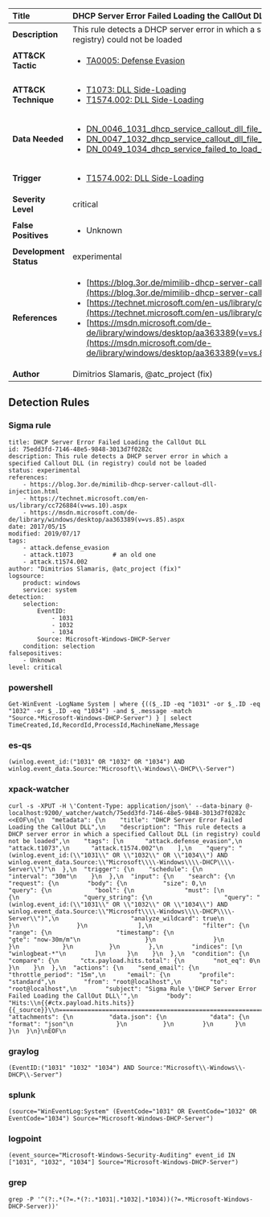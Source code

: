 | Title                    | DHCP Server Error Failed Loading the CallOut DLL       |
|:-------------------------|:------------------|
| **Description**          | This rule detects a DHCP server error in which a specified Callout DLL (in registry) could not be loaded |
| **ATT&amp;CK Tactic**    |  <ul><li>[TA0005: Defense Evasion](https://attack.mitre.org/tactics/TA0005)</li></ul>  |
| **ATT&amp;CK Technique** | <ul><li>[T1073: DLL Side-Loading](https://attack.mitre.org/techniques/T1073)</li><li>[T1574.002: DLL Side-Loading](https://attack.mitre.org/techniques/T1574/002)</li></ul>  |
| **Data Needed**          | <ul><li>[DN_0046_1031_dhcp_service_callout_dll_file_has_caused_an_exception](../Data_Needed/DN_0046_1031_dhcp_service_callout_dll_file_has_caused_an_exception.md)</li><li>[DN_0047_1032_dhcp_service_callout_dll_file_has_caused_an_exception](../Data_Needed/DN_0047_1032_dhcp_service_callout_dll_file_has_caused_an_exception.md)</li><li>[DN_0049_1034_dhcp_service_failed_to_load_callout_dlls](../Data_Needed/DN_0049_1034_dhcp_service_failed_to_load_callout_dlls.md)</li></ul>  |
| **Trigger**              | <ul><li>[T1574.002: DLL Side-Loading](../Triggers/T1574.002.md)</li></ul>  |
| **Severity Level**       | critical |
| **False Positives**      | <ul><li>Unknown</li></ul>  |
| **Development Status**   | experimental |
| **References**           | <ul><li>[https://blog.3or.de/mimilib-dhcp-server-callout-dll-injection.html](https://blog.3or.de/mimilib-dhcp-server-callout-dll-injection.html)</li><li>[https://technet.microsoft.com/en-us/library/cc726884(v=ws.10).aspx](https://technet.microsoft.com/en-us/library/cc726884(v=ws.10).aspx)</li><li>[https://msdn.microsoft.com/de-de/library/windows/desktop/aa363389(v=vs.85).aspx](https://msdn.microsoft.com/de-de/library/windows/desktop/aa363389(v=vs.85).aspx)</li></ul>  |
| **Author**               | Dimitrios Slamaris, @atc_project (fix) |


## Detection Rules

### Sigma rule

```
title: DHCP Server Error Failed Loading the CallOut DLL
id: 75edd3fd-7146-48e5-9848-3013d7f0282c
description: This rule detects a DHCP server error in which a specified Callout DLL (in registry) could not be loaded
status: experimental
references:
    - https://blog.3or.de/mimilib-dhcp-server-callout-dll-injection.html
    - https://technet.microsoft.com/en-us/library/cc726884(v=ws.10).aspx
    - https://msdn.microsoft.com/de-de/library/windows/desktop/aa363389(v=vs.85).aspx
date: 2017/05/15
modified: 2019/07/17
tags:
    - attack.defense_evasion
    - attack.t1073           # an old one
    - attack.t1574.002
author: "Dimitrios Slamaris, @atc_project (fix)"
logsource:
    product: windows
    service: system
detection:
    selection:
        EventID:
            - 1031
            - 1032
            - 1034
        Source: Microsoft-Windows-DHCP-Server
    condition: selection
falsepositives:
    - Unknown
level: critical

```





### powershell
    
```
Get-WinEvent -LogName System | where {(($_.ID -eq "1031" -or $_.ID -eq "1032" -or $_.ID -eq "1034") -and $_.message -match "Source.*Microsoft-Windows-DHCP-Server") } | select TimeCreated,Id,RecordId,ProcessId,MachineName,Message
```


### es-qs
    
```
(winlog.event_id:("1031" OR "1032" OR "1034") AND winlog.event_data.Source:"Microsoft\\-Windows\\-DHCP\\-Server")
```


### xpack-watcher
    
```
curl -s -XPUT -H \'Content-Type: application/json\' --data-binary @- localhost:9200/_watcher/watch/75edd3fd-7146-48e5-9848-3013d7f0282c <<EOF\n{\n  "metadata": {\n    "title": "DHCP Server Error Failed Loading the CallOut DLL",\n    "description": "This rule detects a DHCP server error in which a specified Callout DLL (in registry) could not be loaded",\n    "tags": [\n      "attack.defense_evasion",\n      "attack.t1073",\n      "attack.t1574.002"\n    ],\n    "query": "(winlog.event_id:(\\"1031\\" OR \\"1032\\" OR \\"1034\\") AND winlog.event_data.Source:\\"Microsoft\\\\-Windows\\\\-DHCP\\\\-Server\\")"\n  },\n  "trigger": {\n    "schedule": {\n      "interval": "30m"\n    }\n  },\n  "input": {\n    "search": {\n      "request": {\n        "body": {\n          "size": 0,\n          "query": {\n            "bool": {\n              "must": [\n                {\n                  "query_string": {\n                    "query": "(winlog.event_id:(\\"1031\\" OR \\"1032\\" OR \\"1034\\") AND winlog.event_data.Source:\\"Microsoft\\\\-Windows\\\\-DHCP\\\\-Server\\")",\n                    "analyze_wildcard": true\n                  }\n                }\n              ],\n              "filter": {\n                "range": {\n                  "timestamp": {\n                    "gte": "now-30m/m"\n                  }\n                }\n              }\n            }\n          }\n        },\n        "indices": [\n          "winlogbeat-*"\n        ]\n      }\n    }\n  },\n  "condition": {\n    "compare": {\n      "ctx.payload.hits.total": {\n        "not_eq": 0\n      }\n    }\n  },\n  "actions": {\n    "send_email": {\n      "throttle_period": "15m",\n      "email": {\n        "profile": "standard",\n        "from": "root@localhost",\n        "to": "root@localhost",\n        "subject": "Sigma Rule \'DHCP Server Error Failed Loading the CallOut DLL\'",\n        "body": "Hits:\\n{{#ctx.payload.hits.hits}}{{_source}}\\n================================================================================\\n{{/ctx.payload.hits.hits}}",\n        "attachments": {\n          "data.json": {\n            "data": {\n              "format": "json"\n            }\n          }\n        }\n      }\n    }\n  }\n}\nEOF\n
```


### graylog
    
```
(EventID:("1031" "1032" "1034") AND Source:"Microsoft\\-Windows\\-DHCP\\-Server")
```


### splunk
    
```
(source="WinEventLog:System" (EventCode="1031" OR EventCode="1032" OR EventCode="1034") Source="Microsoft-Windows-DHCP-Server")
```


### logpoint
    
```
(event_source="Microsoft-Windows-Security-Auditing" event_id IN ["1031", "1032", "1034"] Source="Microsoft-Windows-DHCP-Server")
```


### grep
    
```
grep -P '^(?:.*(?=.*(?:.*1031|.*1032|.*1034))(?=.*Microsoft-Windows-DHCP-Server))'
```



